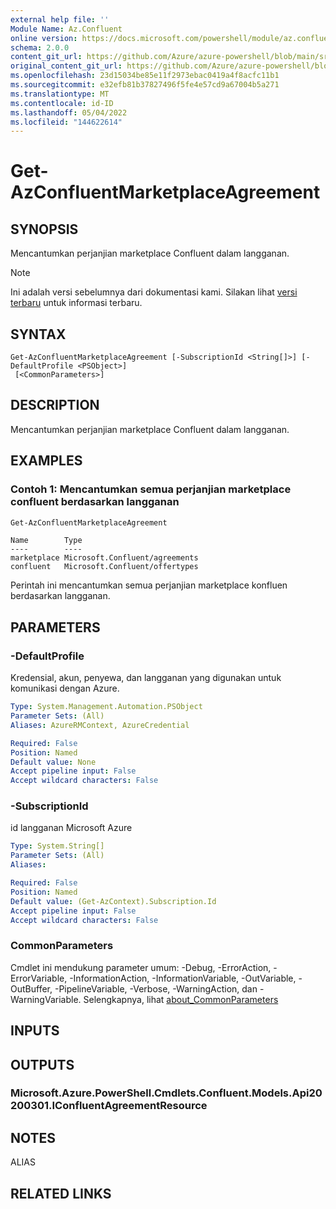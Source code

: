 ```yaml
---
external help file: ''
Module Name: Az.Confluent
online version: https://docs.microsoft.com/powershell/module/az.confluent/get-azconfluentmarketplaceagreement
schema: 2.0.0
content_git_url: https://github.com/Azure/azure-powershell/blob/main/src/Confluent/help/Get-AzConfluentMarketplaceAgreement.md
original_content_git_url: https://github.com/Azure/azure-powershell/blob/main/src/Confluent/help/Get-AzConfluentMarketplaceAgreement.md
ms.openlocfilehash: 23d15034be85e11f2973ebac0419a4f8acfc11b1
ms.sourcegitcommit: e32efb81b37827496f5fe4e57cd9a67004b5a271
ms.translationtype: MT
ms.contentlocale: id-ID
ms.lasthandoff: 05/04/2022
ms.locfileid: "144622614"
---
```

# Get-AzConfluentMarketplaceAgreement

## SYNOPSIS
Mencantumkan perjanjian marketplace Confluent dalam langganan.

> [!NOTE]
>Ini adalah versi sebelumnya dari dokumentasi kami. Silakan lihat [versi terbaru](/powershell/module/az.confluent/get-azconfluentmarketplaceagreement) untuk informasi terbaru.

## SYNTAX

```
Get-AzConfluentMarketplaceAgreement [-SubscriptionId <String[]>] [-DefaultProfile <PSObject>]
 [<CommonParameters>]
```

## DESCRIPTION
Mencantumkan perjanjian marketplace Confluent dalam langganan.

## EXAMPLES

### Contoh 1: Mencantumkan semua perjanjian marketplace confluent berdasarkan langganan
```powershell
Get-AzConfluentMarketplaceAgreement
```

```output
Name        Type
----        ----
marketplace Microsoft.Confluent/agreements
confluent   Microsoft.Confluent/offertypes
```

Perintah ini mencantumkan semua perjanjian marketplace konfluen berdasarkan langganan.

## PARAMETERS

### -DefaultProfile
Kredensial, akun, penyewa, dan langganan yang digunakan untuk komunikasi dengan Azure.

```yaml
Type: System.Management.Automation.PSObject
Parameter Sets: (All)
Aliases: AzureRMContext, AzureCredential

Required: False
Position: Named
Default value: None
Accept pipeline input: False
Accept wildcard characters: False
```

### -SubscriptionId
id langganan Microsoft Azure

```yaml
Type: System.String[]
Parameter Sets: (All)
Aliases:

Required: False
Position: Named
Default value: (Get-AzContext).Subscription.Id
Accept pipeline input: False
Accept wildcard characters: False
```

### CommonParameters
Cmdlet ini mendukung parameter umum: -Debug, -ErrorAction, -ErrorVariable, -InformationAction, -InformationVariable, -OutVariable, -OutBuffer, -PipelineVariable, -Verbose, -WarningAction, dan -WarningVariable. Selengkapnya, lihat [about_CommonParameters](http://go.microsoft.com/fwlink/?LinkID=113216)

## INPUTS

## OUTPUTS

### Microsoft.Azure.PowerShell.Cmdlets.Confluent.Models.Api20200301.IConfluentAgreementResource

## NOTES

ALIAS

## RELATED LINKS

